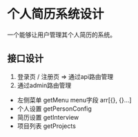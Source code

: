 # 个人简历系统设计
一个能够让用户管理其个人简历的系统。
## 接口设计
1. 登录页 / 注册页 => 通过api路由管理
2. 通过admin路由管理
- 左侧菜单 getMenu menu字段 arr[{}, {}...]
- 个人设置 getPersonConfig
- 简历设置 getInterview
- 项目列表 getProjects

